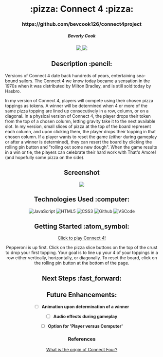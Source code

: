 <div align ="center">
<h1>:pizza: Connect 4 :pizza:</h1>
<h3>https://github.com/bevcook126/connect4project</h3>
<h5>Beverly Cook</h5>
<a href="https://www.linkedin.com/in/beverly-cook-093625153/" target="_blank">
      <img src="https://img.shields.io/badge/-LinkedIn-blue?style=flat&logo=Linkedin&logoColor=white">
   </a> 
<a href="bevcook126@gmail.com" target="_blank">
      <img src="https://img.shields.io/badge/-Gmail-c14438?style=flat&logo=Gmail&logoColor=white">
   </a>
</a>
</div>

<div align = center><h2>Description :pencil:</h2></div>
Versions of Connect 4 date back hundreds of years, entertaining sea-bound sailors. The Connect 4 we know today became a sensation in the 1970s when it was distributed by Milton Bradley, and is still sold today by Hasbro. 

In my version of Connect 4, players will compete using their chosen pizza toppings as tokens. A winner will be determined when 4 or more of the same pizza topping are lined up consecutively in a row, column, or on a diagonal. In a physical version of Connect 4, the player drops their token from the top of a chosen column, letting gravity take it to the next available slot. In my version, small slices of pizza at the top of the board represent each column, and upon clicking them, the player drops their topping in that chosen column. If a player wants to reset the game (either during gameplay or after a winner is determined), they can resert the board by clicking the rolling pin button and "rolling out some new dough". When the game results in a win or tie, the players can celebrate their hard work with That's Amore! (and hopefully some pizza on the side).

<div align = center><h2>Screenshot</h2><div>

<img src="https://i.imgur.com/k4HqLKF.png">

<div align = center><h2>Technologies Used :computer:</h2></div>


![JavaScript](https://img.shields.io/badge/-JavaScript-333?style=flat&logo=javascript)
![HTML5](https://img.shields.io/badge/-HTML5-333?style=flat&logo=html5)
![CSS3](https://img.shields.io/badge/-CSS-333?style=flat&logo=css3)
![Github](https://img.shields.io/badge/-GitHub-333?style=flat&logo=github)
![VSCode](https://img.shields.io/badge/-VS_Code-333?style=flat&logo=visualstudio)


<div align = center><h2>Getting Started :atom_symbol:</h2></div>

[Click to play Connect 4!](https://bevcook126.github.io/connect4project/)

Pepperoni is up first. Click on the pizza slice buttons on the top of the crust to drop your first topping. Your goal is to line up your 4 of your toppings in a row either vertically, horizontally, or diagonally.
To reset the board, click on the rolling pin button at the bottom of the page.

<div align = center><h2>Next Steps :fast_forward:</h2></div>

## Future Enhancements:

- [ ] **Animation upon determination of a winner**

- [ ] **Audio effects during gameplay** 

- [ ] **Option for 'Player versus Computer'** 

### References

[What is the origin of Connect Four?](https://www.trianglelawngames.com/what-is-the-origin-of-connect-four/#:~:text=It%20was%20in%201974%20when,continues%20to%20sell%20the%20game.)
